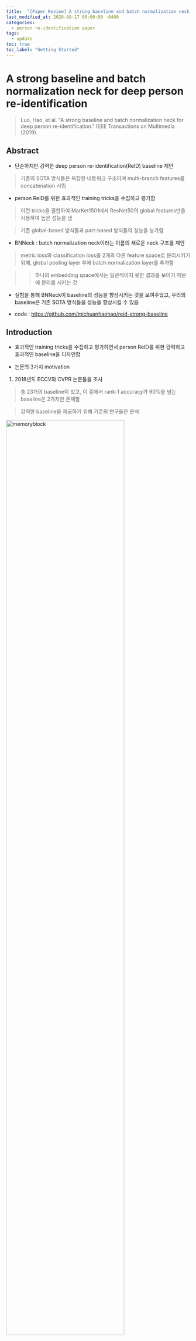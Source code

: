 ```yaml
---
title:  "[Paper Review] A strong baseline and batch normalization neck for deep person re-identification"
last_modified_at: 2020-09-17 00:00:00 -0400
categories: 
  - person re-identification paper
tags:
  - update
toc: true
toc_label: "Getting Started"
---
```


# A strong baseline and batch normalization neck for deep person re-identification
> Luo, Hao, et al. "A strong baseline and batch normalization neck for deep person re-identification." IEEE Transactions on Multimedia (2019).

## Abstract

* 단순하지만 강력한 deep person re-identification(ReID) baseline 제안

> 기존의 SOTA 방식들은 복잡한 네트워크 구조이며 multi-branch features를 concatenation 시킴

* person ReID를 위한 효과적인 training tricks을 수집하고 평가함

> 이런 tricks을 결합하여 MarKet1501에서 ResNet50의 global features만을 사용하여 높은 성능을 냄 

> 기존 global-based 방식들과 part-based 방식들의 성능을 능가함

* BNNeck : batch normalization neck이라는 이름의 새로운 neck 구조를 제안

> metric loss와 classification loss를 2개의 다른 feature space로 분리시키기 위해, global pooling layer 후에 batch normalization layer를 추가함

> > 하나의 embedding space에서는 일관적이지 못한 결과를 보이기 때문에 분리를 시키는 것

* 실험을 통해 BNNeck이 baseline의 성능을 향상시키는 것을 보여주었고, 우리의 baseline은 기존 SOTA 방식들을 성능을 향상시킬 수 있음

* code : https://github.com/michuanhaohao/reid-strong-baseline

## Introduction

* 효과적인 training tricks을 수집하고 평가하면서 person ReID를 위한 강력하고 효과적인 baseline을 디자인함

* 논문의 3가지 motivation

1) 2018년도 ECCV와 CVPR 논문들을 조사

> 총 23개의 baseline이 있고, 이 중에서 rank-1 accuracy가 90%을 넘는 baseline은 2가지만 존재함

> 강력한 baseline을 제공하기 위해 기존의 연구들은 분석

<img src="/assets/img/BNNeck/fig1.PNG" width="80%" height="80%" title="70px" alt="memoryblock">

2) 여러 연구들에서 성능 향상의 요인이 모델 자체보다는 training tricks에 존재하는 것을 발견

> 연구들은 다른 SOTA들과 불공정하게 비교를 하였음

>  training tricks에 대해 축소하여 언급하면서 모델의 효과를 과장되게 표현함

> reviewers가 이런 tricks을 고려할 수 있도록 

3) 산업에서는 간단하지만 효과적인 모델을 선호

> 기존에 성능 향상을 위해 pose estimation 또는 segmentation models에서의 정보를 결합시키는 방식들이 있으나, 이는 추가적인 계산비용이 들어가기 때문에 속도가 빠르지 못함

> 우리는 추가적인 계산비용 없이 오직 모델에서 추출된 global features만을 활용하고, tricks을 사용하여 ReID model의 capability를 향상시킴

* * *

* 기존의 연구들을 분석하여 총 6개의 tricks을 소개하고, 새로운 bottleneck(BNNeck) 구조를 제안

> classification loss와 metric loss는 같은 embedding space에 일관성 없는 결과를 보이기 때문에, BNNeck은 2개의 losses를 다른 2개의 embedding space에서 최적화 시킴

* person ReID task는 ranking performance(cumulative match characteristic,mAP)에 초점을 맞추고, clustering effect(intra-class compactness, inter-class separability)는
무시함

> 하지만, clustering effect도 object tracking과 같은 특정 tasks에서는 중요함

> 이를 해결하기 위해 center loss를 이용하여 모델을 학습 시킴

* 마지막으로, 우리의 수정된 baseline을 얻기 위해 기존의 baseline에 tricks을 추가 (backbone : ResNet50)

* * *

* 이러한 tricks이 일반적으로 유용한지 아닌지를 결정하기 위해, 3가지 관점에서 실험을 진행

1) the cross-domain ReID settings 

> 모델을 training 시키고, 다른 datasets에서 평가

> tricks이 모델의 성능을 향상시키는 것인지 단순히 학습 dataset에서 overfitting을 억제하는 것인지 실험을 통해 확인

2) 여러 backbones에서 모든 tricks을 평가

3) SOTA 방식들을 우리의 baseline으로 재구성

### Contributions

1. 효과적인 training tricks을 수집하고, 이들을 2개의 datasets에서 평가

2. ID loss와 triplet loss 사이 inconsistency를 발견하고, 새로운 neck 구조(BNNeck) 제안

3. ReID task는 intra-class compactness와 inter-class sepability를 무시하는 것을 발견하고, 이를 해결하기 위해 center loss 사용을 주장

4. 강력한 ReID baseline 제안

5. 실험을 통해 우리의 baseline이 강력하다는 것을 증명

## Our strong baseline and training tricks

<img src="/assets/img/BNNeck/baseline.PNG" width="100%" height="100%">

### A. Warmup learning rate

* learning rate는 ReID 모델 성능에 큰 영향을 끼침

<img src="/assets/img/BNNeck/eq1.PNG" width="50%" height="50%" title="70px" alt="memoryblock">

### B. Random erasing augmentation

* person ReID에서 이미지 속 사람들은 종종 다른 objects에 의해 가려져 있음

> occlusion 문제를 해결하고 ReID 모델의 capability를 향상시키기 위해, data augmentation을 사용

* random erasing augmentation(REA) : 랜덤으로 training image에 사각형의 masks가 생성됨 (probability p 설정)

### C. Label Smoothing

* person ReID에서 basic baseline는 IDE 네트워크

> 마지막 layer에서 이미지들의 ID perdiction logits(p_i) 출력

* The ID loss

<img src="/assets/img/BNNeck/eq2.PNG" width="50%" height="50%" title="70px" alt="memoryblock">

* training IDs에 오버피팅되는 것을 방지하기 위해 Label smoothing(LS) 방식 사용

<img src="/assets/img/BNNeck/eq3.PNG" width="50%" height="50%" title="70px" alt="memoryblock">

### D. Last Stride : last spatial down-sampling operation

* high spatial resolution은 features를 풍부하게 함

* last stride를 제거하면 feature map 사이즈가 2배로 커지며, 이는 상당한 성능 향상을 가져옴

> computation costs는 살짝 증가하지만, 추가적인 training 파라미터는 필요하지 않음

### E. BNNeck

* fig4(a)와 같이, 많은 SOTA 방식들이 ID loss와 triplet loss를 결합하여 사용함

> 이는 모델이 좋은 성능을 내도록 하지만, embedding space에서 inconsistency의 원인이 됨

* ID loss는 embedding space를 다른 subspaces로 분리하기 위해, 여러 개의 hyperplanes을 생성

> ID loss를 최적화시킬 때, Euclidean distance 보다 cosine distance가 더 적합함

<img src="/assets/img/BNNeck/fig5a.PNG" width="30%" height="30%" title="70px" alt="memoryblock">

* triplet loss는 Euclidean distance에 의해 계산되고, Euclidean space에서 intra-class compactness, inter-class separability를 향상시킴

> cluster distribution

<img src="/assets/img/BNNeck/fig5b.PNG" width="30%" height="30%" title="70px" alt="memoryblock">

* 이 두개의 loss를 한 feature space에서 최적화 시키면, 일관적이지 못한 결과가 나옴

> 각 loss의 값이 커지고 작아지고를 반복

<img src="/assets/img/BNNeck/fig5c.PNG" width="30%" height="30%" title="70px" alt="memoryblock">

* * *

* BN layer를 추가하여 embedding space에서의 feature 분포를 부드럽게 만들어 줌

<img src="/assets/img/BNNeck/fig5d.PNG" width="30%" height="30%" title="70px" alt="memoryblock"> <img src="/assets/img/BNNeck/fig5e.PNG" width="30%" height="30%" title="70px" alt="memoryblock"> <img src="/assets/img/BNNeck/fig5f.PNG" width="30%" height="30%" title="70px" alt="memoryblock">

* BNNeck

<img src="/assets/img/BNNeck/fig4.PNG" width="70%" height="70%" title="70px" alt="memoryblock">

> intra-calss compactness를 향상시킬 수 있음

* 최종 features에 BN layer를 적용

<img src="/assets/img/BNNeck/캡처.PNG" width="100%" height="100%" title="70px" alt="memoryblock">

### F. Center loss

* person ReID는 ranking 결과에 의해 평가되고, clustering 효과는 무시됨

> 하지만 tracking task와 같은 applications에서는 clustering effect가 중요함

<img src="/assets/img/BNNeck/fig6.PNG" width="70%" height="70%" title="70px" alt="memoryblock">

* 기존의 문제를 해결하기 위해 center loss를 포함하여 학습을 진행

<img src="/assets/img/BNNeck/eq5.PNG" width="50%" height="50%" title="70px" alt="memoryblock">

> 각 클래스의 deep features에 대한 센터를 학습하며, deep features와 그에 상응하는 클래스 센터 사이의 거리를 penalizing

* the total loss

<img src="/assets/img/BNNeck/eq6.PNG" width="50%" height="50%" title="70px" alt="memoryblock">











